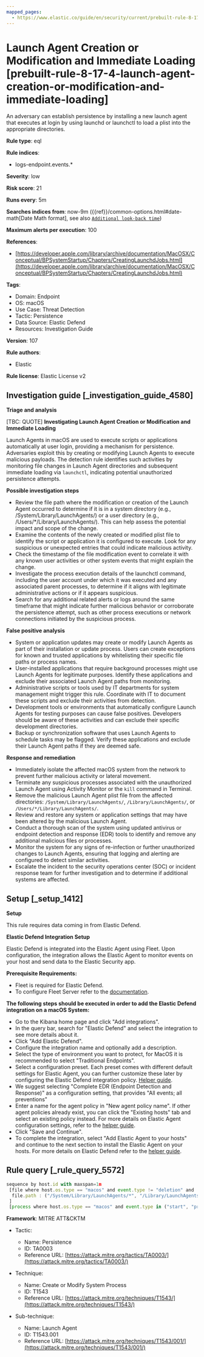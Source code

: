 ```yaml
---
mapped_pages:
  - https://www.elastic.co/guide/en/security/current/prebuilt-rule-8-17-4-launch-agent-creation-or-modification-and-immediate-loading.html
---
```


# Launch Agent Creation or Modification and Immediate Loading [prebuilt-rule-8-17-4-launch-agent-creation-or-modification-and-immediate-loading]

An adversary can establish persistence by installing a new launch agent that executes at login by using launchd or launchctl to load a plist into the appropriate directories.

**Rule type**: eql

**Rule indices**:

* logs-endpoint.events.*

**Severity**: low

**Risk score**: 21

**Runs every**: 5m

**Searches indices from**: now-9m ({{ref}}/common-options.html#date-math[Date Math format], see also [`Additional look-back time`](docs-content://solutions/security/detect-and-alert/create-detection-rule.md#rule-schedule))

**Maximum alerts per execution**: 100

**References**:

* [https://developer.apple.com/library/archive/documentation/MacOSX/Conceptual/BPSystemStartup/Chapters/CreatingLaunchdJobs.html](https://developer.apple.com/library/archive/documentation/MacOSX/Conceptual/BPSystemStartup/Chapters/CreatingLaunchdJobs.html)

**Tags**:

* Domain: Endpoint
* OS: macOS
* Use Case: Threat Detection
* Tactic: Persistence
* Data Source: Elastic Defend
* Resources: Investigation Guide

**Version**: 107

**Rule authors**:

* Elastic

**Rule license**: Elastic License v2

## Investigation guide [_investigation_guide_4580]

**Triage and analysis**

[TBC: QUOTE]
**Investigating Launch Agent Creation or Modification and Immediate Loading**

Launch Agents in macOS are used to execute scripts or applications automatically at user login, providing a mechanism for persistence. Adversaries exploit this by creating or modifying Launch Agents to execute malicious payloads. The detection rule identifies such activities by monitoring file changes in Launch Agent directories and subsequent immediate loading via `launchctl`, indicating potential unauthorized persistence attempts.

**Possible investigation steps**

* Review the file path where the modification or creation of the Launch Agent occurred to determine if it is in a system directory (e.g., /System/Library/LaunchAgents/) or a user directory (e.g., /Users/*/Library/LaunchAgents/). This can help assess the potential impact and scope of the change.
* Examine the contents of the newly created or modified plist file to identify the script or application it is configured to execute. Look for any suspicious or unexpected entries that could indicate malicious activity.
* Check the timestamp of the file modification event to correlate it with any known user activities or other system events that might explain the change.
* Investigate the process execution details of the launchctl command, including the user account under which it was executed and any associated parent processes, to determine if it aligns with legitimate administrative actions or if it appears suspicious.
* Search for any additional related alerts or logs around the same timeframe that might indicate further malicious behavior or corroborate the persistence attempt, such as other process executions or network connections initiated by the suspicious process.

**False positive analysis**

* System or application updates may create or modify Launch Agents as part of their installation or update process. Users can create exceptions for known and trusted applications by whitelisting their specific file paths or process names.
* User-installed applications that require background processes might use Launch Agents for legitimate purposes. Identify these applications and exclude their associated Launch Agent paths from monitoring.
* Administrative scripts or tools used by IT departments for system management might trigger this rule. Coordinate with IT to document these scripts and exclude their activities from detection.
* Development tools or environments that automatically configure Launch Agents for testing purposes can cause false positives. Developers should be aware of these activities and can exclude their specific development directories.
* Backup or synchronization software that uses Launch Agents to schedule tasks may be flagged. Verify these applications and exclude their Launch Agent paths if they are deemed safe.

**Response and remediation**

* Immediately isolate the affected macOS system from the network to prevent further malicious activity or lateral movement.
* Terminate any suspicious processes associated with the unauthorized Launch Agent using Activity Monitor or the `kill` command in Terminal.
* Remove the malicious Launch Agent plist file from the affected directories: `/System/Library/LaunchAgents/`, `/Library/LaunchAgents/`, or `/Users/*/Library/LaunchAgents/`.
* Review and restore any system or application settings that may have been altered by the malicious Launch Agent.
* Conduct a thorough scan of the system using updated antivirus or endpoint detection and response (EDR) tools to identify and remove any additional malicious files or processes.
* Monitor the system for any signs of re-infection or further unauthorized changes to Launch Agents, ensuring that logging and alerting are configured to detect similar activities.
* Escalate the incident to the security operations center (SOC) or incident response team for further investigation and to determine if additional systems are affected.


## Setup [_setup_1412]

**Setup**

This rule requires data coming in from Elastic Defend.

**Elastic Defend Integration Setup**

Elastic Defend is integrated into the Elastic Agent using Fleet. Upon configuration, the integration allows the Elastic Agent to monitor events on your host and send data to the Elastic Security app.

**Prerequisite Requirements:**

* Fleet is required for Elastic Defend.
* To configure Fleet Server refer to the [documentation](docs-content://reference/ingestion-tools/fleet/fleet-server.md).

**The following steps should be executed in order to add the Elastic Defend integration on a macOS System:**

* Go to the Kibana home page and click "Add integrations".
* In the query bar, search for "Elastic Defend" and select the integration to see more details about it.
* Click "Add Elastic Defend".
* Configure the integration name and optionally add a description.
* Select the type of environment you want to protect, for MacOS it is recommended to select "Traditional Endpoints".
* Select a configuration preset. Each preset comes with different default settings for Elastic Agent, you can further customize these later by configuring the Elastic Defend integration policy. [Helper guide](docs-content://solutions/security/configure-elastic-defend/configure-an-integration-policy-for-elastic-defend.md).
* We suggest selecting "Complete EDR (Endpoint Detection and Response)" as a configuration setting, that provides "All events; all preventions"
* Enter a name for the agent policy in "New agent policy name". If other agent policies already exist, you can click the "Existing hosts" tab and select an existing policy instead. For more details on Elastic Agent configuration settings, refer to the [helper guide](docs-content://reference/ingestion-tools/fleet/agent-policy.md).
* Click "Save and Continue".
* To complete the integration, select "Add Elastic Agent to your hosts" and continue to the next section to install the Elastic Agent on your hosts. For more details on Elastic Defend refer to the [helper guide](docs-content://solutions/security/configure-elastic-defend/install-elastic-defend.md).


## Rule query [_rule_query_5572]

```js
sequence by host.id with maxspan=1m
 [file where host.os.type == "macos" and event.type != "deletion" and
  file.path : ("/System/Library/LaunchAgents/*", "/Library/LaunchAgents/*", "/Users/*/Library/LaunchAgents/*")
 ]
 [process where host.os.type == "macos" and event.type in ("start", "process_started") and process.name == "launchctl" and process.args == "load"]
```

**Framework**: MITRE ATT&CKTM

* Tactic:

    * Name: Persistence
    * ID: TA0003
    * Reference URL: [https://attack.mitre.org/tactics/TA0003/](https://attack.mitre.org/tactics/TA0003/)

* Technique:

    * Name: Create or Modify System Process
    * ID: T1543
    * Reference URL: [https://attack.mitre.org/techniques/T1543/](https://attack.mitre.org/techniques/T1543/)

* Sub-technique:

    * Name: Launch Agent
    * ID: T1543.001
    * Reference URL: [https://attack.mitre.org/techniques/T1543/001/](https://attack.mitre.org/techniques/T1543/001/)



